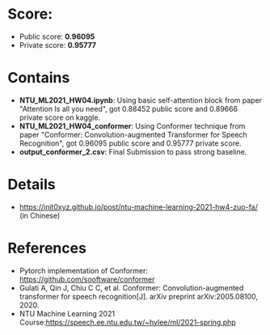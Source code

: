 # Score:
- Public score: **0.96095**
- Private score: **0.95777**
# Contains

- **NTU_ML2021_HW04.ipynb**: Using basic self-attention block from paper "Attention Is all you need", got 0.88452 public score and 0.89666 private score on kaggle.
- **NTU_ML2021_HW04_conformer**: Using Conformer technique from paper "Conformer: Convolution-augmented Transformer for Speech Recognition", got 0.96095 public score and 0.95777 private score.
- **output_conformer_2.csv**: Final Submission to pass strong baseline.

# Details
- https://init0xyz.github.io/post/ntu-machine-learning-2021-hw4-zuo-fa/ (in Chinese)


# References
- Pytorch implementation of Conformer: https://github.com/sooftware/conformer 
- Gulati A, Qin J, Chiu C C, et al. Conformer: Convolution-augmented transformer for speech recognition[J]. arXiv preprint arXiv:2005.08100, 2020.
- NTU Machine Learning 2021 Course:https://speech.ee.ntu.edu.tw/~hylee/ml/2021-spring.php